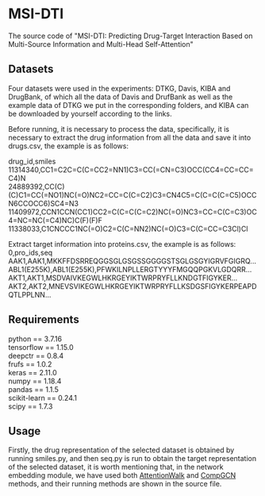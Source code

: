 # MSI-DTI
The source code of "MSI-DTI: Predicting Drug-Target Interaction Based on Multi-Source Information and Multi-Head Self-Attention"


## Datasets

Four datasets were used in the experiments: DTKG, Davis, KIBA and DrugBank, of which all the data of Davis and DrufBank as well as the example data of DTKG we put in the corresponding folders, and KIBA can be downloaded by yourself according to the links.

Before running, it is necessary to process the data, specifically, it is necessary to extract the drug information from all the data and save it into drugs.csv, the example is as follows:

drug_id,smiles  
11314340,CC1=C2C=C(C=CC2=NN1)C3=CC(=CN=C3)OCC(CC4=CC=CC=C4)N  
24889392,CC(C)(C)C1=CC(=NO1)NC(=O)NC2=CC=C(C=C2)C3=CN4C5=C(C=C(C=C5)OCCN6CCOCC6)SC4=N3  
11409972,CCN1CCN(CC1)CC2=C(C=C(C=C2)NC(=O)NC3=CC=C(C=C3)OC4=NC=NC(=C4)NC)C(F)(F)F  
11338033,C1CNCCC1NC(=O)C2=C(C=NN2)NC(=O)C3=C(C=CC=C3Cl)Cl  

Extract target information into proteins.csv, the example is as follows:  
0,pro_ids,seq  
AAK1,AAK1,MKKFFDSRREQGGSGLGSGSSGGGGSTSGLGSGYIGRVFGIGRQ...  
ABL1(E255K),ABL1(E255K),PFWKILNPLLERGTYYYFMGQQPGKVLGDQRR...  
AKT1,AKT1,MSDVAIVKEGWLHKRGEYIKTWRPRYFLLKNDGTFIGYKER...  
AKT2,AKT2,MNEVSVIKEGWLHKRGEYIKTWRPRYFLLKSDGSFIGYKERPEAPDQTLPPLNN...  

## Requirements

python == 3.7.16  
tensorflow == 1.15.0  
deepctr == 0.8.4  
frufs == 1.0.2  
keras == 2.11.0  
numpy == 1.18.4  
pandas == 1.1.5  
scikit-learn == 0.24.1  
scipy == 1.7.3

## Usage

Firstly, the drug representation of the selected dataset is obtained by running smiles.py, and then seq.py is run to obtain the target representation of the selected dataset, it is worth mentioning that, in the network embedding module, we have used both [AttentionWalk]([https://github.com/benedekrozemberczki/AttentionWalk] "AttentionWalk") and [CompGCN]([https://github.com/malllabiisc/CompGCN] "CompGCN")  methods, and their running methods are shown in the source file.
